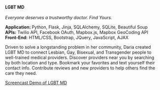 <b> LGBT MD </b><br><br>
<i>Everyone deserves a trustworthy doctor. Find Yours.</i>

<b>Application: </b>Python, Flask, Jinja, SQLAlchemy, SQLite, Beautiful Soup <br>
<b>APIs:</b> Twilio API, Facebook OAuth, Mapbox.js, Mapbox GeoCoding API<br>
<b>Front-End:</b> HTML/CSS, Bootstrap, JQuery, JavaScript, AJAX<br>

 Driven to solve a longstanding problem in her community, Daria created LGBT MD to connect Lesbian, Gay, Bisexual, and Transgender people to well-trained medical providers. Discover providers near you by searching by both location and type. Bookmark your favorites and text yourself their contact info. Contribute reviews and new providers to help others find the care they need.<br>

[Screencast Demo of LGBT MD](http://youtu.be/j_h-nyEkpcI)
